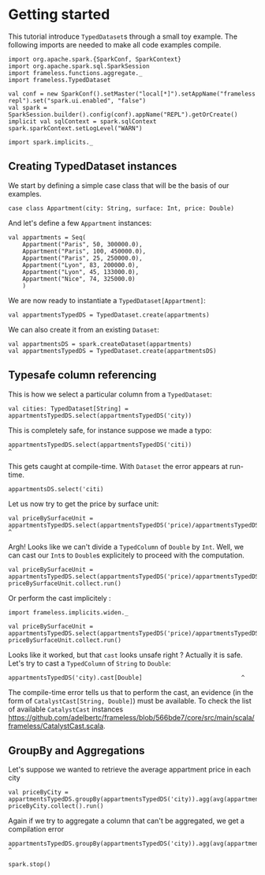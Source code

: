 # Getting started
This tutorial introduce `TypedDataset`s through a small toy example.
The following imports are needed to make all code examples compile.
```tut:book
import org.apache.spark.{SparkConf, SparkContext}
import org.apache.spark.sql.SparkSession
import frameless.functions.aggregate._
import frameless.TypedDataset

val conf = new SparkConf().setMaster("local[*]").setAppName("frameless repl").set("spark.ui.enabled", "false")
val spark = SparkSession.builder().config(conf).appName("REPL").getOrCreate()
implicit val sqlContext = spark.sqlContext
spark.sparkContext.setLogLevel("WARN")

import spark.implicits._
``` 
## Creating TypedDataset instances
We start by defining a simple case class that will be the basis of our examples.
```tut:book
case class Appartment(city: String, surface: Int, price: Double)
``` 
And let's define a few `Appartment` instances:
```tut:book
val appartments = Seq(
    Appartment("Paris", 50, 300000.0),
    Appartment("Paris", 100, 450000.0),
    Appartment("Paris", 25, 250000.0),
    Appartment("Lyon", 83, 200000.0),
    Appartment("Lyon", 45, 133000.0),
    Appartment("Nice", 74, 325000.0)
    )
```
We are now ready to instantiate a `TypedDataset[Appartment]`:
```tut:book
val appartmentsTypedDS = TypedDataset.create(appartments)
```
We can also create it from an existing `Dataset`:
```tut:book
val appartmentsDS = spark.createDataset(appartments)
val appartmentsTypedDS = TypedDataset.create(appartmentsDS)
```
## Typesafe column referencing
This is how we select a particular column from a `TypedDataset`: 
```tut:book
val cities: TypedDataset[String] = appartmentsTypedDS.select(appartmentsTypedDS('city))
```
This is completely safe, for instance suppose we made a typo:
```tut:book:fail
appartmentsTypedDS.select(appartmentsTypedDS('citi))                                          ^
```
This gets caught at compile-time.
With `Dataset` the error appears at run-time.
```tut:book:fail
appartmentsDS.select('citi)
``` 
Let us now try to get the price by surface unit: 
```tut:book:fail
val priceBySurfaceUnit = appartmentsTypedDS.select(appartmentsTypedDS('price)/appartmentsTypedDS('surface))                                                                          ^
```
Argh! Looks like we can't divide a `TypedColumn` of `Double` by `Int`. 
Well, we can cast our `Int`s to `Double`s explicitely to proceed with the computation.
```tut:book
val priceBySurfaceUnit = appartmentsTypedDS.select(appartmentsTypedDS('price)/appartmentsTypedDS('surface).cast[Double])
priceBySurfaceUnit.collect.run()
``` 
Or perform the cast implicitely :
```tut:book
import frameless.implicits.widen._

val priceBySurfaceUnit = appartmentsTypedDS.select(appartmentsTypedDS('price)/appartmentsTypedDS('surface))
priceBySurfaceUnit.collect.run()
``` 
Looks like it worked, but that `cast` looks unsafe right ? Actually it is safe.
Let's try to cast a `TypedColumn` of `String` to `Double`: 
```tut:book:fail
appartmentsTypedDS('city).cast[Double]                            ^
``` 
The compile-time error tells us that to perform the cast, an evidence (in the form of `CatalystCast[String, Double]`) must be available.
To check the list of available `CatalystCast` instances https://github.com/adelbertc/frameless/blob/566bde7/core/src/main/scala/frameless/CatalystCast.scala. 
## GroupBy and Aggregations
Let's suppose we wanted to retrieve the average appartment price in each city
```tut:book
val priceByCity = appartmentsTypedDS.groupBy(appartmentsTypedDS('city)).agg(avg(appartmentsTypedDS('price)))
priceByCity.collect().run()
``` 
Again if we try to aggregate a column that can't be aggregated, we get a compilation error
```tut:book:fail
appartmentsTypedDS.groupBy(appartmentsTypedDS('city)).agg(avg(appartmentsTypedDS('city)))                                                         ^
```
```tut:invisible
spark.stop()
``` 
